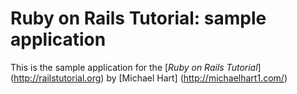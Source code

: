# Ruby on Rails Tutorial: sample application

This is the sample application for the [*Ruby on Rails Tutorial*] (http://railstutorial.org) by [Michael Hart] (http://michaelhart1.com/)
